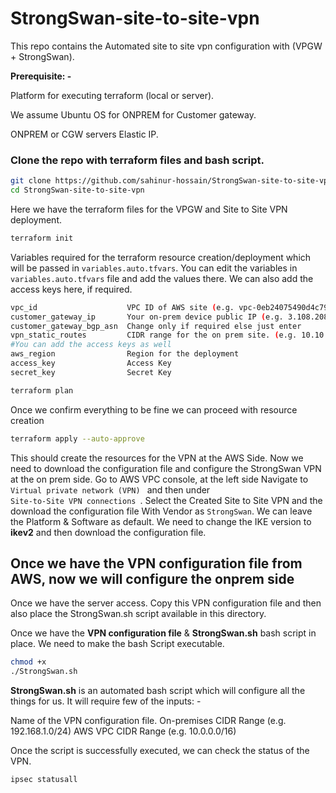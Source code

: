# StrongSwan-site-to-site-vpn
This repo contains the Automated site to site vpn configuration with (VPGW + StrongSwan).

**Prerequisite: -**

Platform for executing terraform (local or server).

We assume Ubuntu OS for ONPREM for Customer gateway.

ONPREM or CGW servers Elastic IP.

<h3>Clone the repo with terraform files and bash script.</h3>

```bash
git clone https://github.com/sahinur-hossain/StrongSwan-site-to-site-vpn.git
cd StrongSwan-site-to-site-vpn
```
Here we have the terraform files for the VPGW and Site to Site VPN deployment.
```bash
terraform init
```
Variables required for the terraform resource creation/deployment which will be passed in <code>variables.auto.tfvars</code>.
You can edit the variables in <code>variables.auto.tfvars</code> file and add the values there.
We can also add the access keys here, if required.
```bash
vpc_id                    VPC ID of AWS site (e.g. vpc-0eb24075490d4c793)
customer_gateway_ip       Your on-prem device public IP (e.g. 3.108.208.184)
customer_gateway_bgp_asn  Change only if required else just enter
vpn_static_routes         CIDR range for the on prem site. (e.g. 10.10.0.0/16)
#You can add the access keys as well
aws_region                Region for the deployment
access_key                Access Key 
secret_key                Secret Key
```

```bash
terraform plan
```

Once we confirm everything to be fine we can proceed with resource creation

```bash
terraform apply --auto-approve
```

This should create the resources for the VPN at the AWS Side. Now we need to download the configuration file and configure the StrongSwan VPN at the on prem side.
Go to AWS VPC console, at the left side Navigate to <code> Virtual private network (VPN) </code> and then under <code> Site-to-Site VPN connections </code>. Select the Created Site to Site VPN and the download the configuration file With Vendor as <code>StrongSwan</code>. We can leave the Platform & Software as default. We need to change the IKE version to **ikev2** and then download the configuration file.

<h2> Once we have the VPN configuration file from AWS, now we will configure the onprem side</h2>
Once we have the server access. Copy this VPN configuration file and then also place the StrongSwan.sh script available in this directory.

Once we have the **VPN configuration file** & **StrongSwan.sh** bash script in place. We need to make the bash Script executable.
```bash
chmod +x
./StrongSwan.sh
```
**StrongSwan.sh** is an automated bash script which will configure all the things for us. It will require few of the inputs: -

Name of the VPN configuration file.
On-premises CIDR Range (e.g. 192.168.1.0/24)
AWS VPC CIDR Range (e.g. 10.0.0.0/16)

Once the script is successfully executed, we can check the status of the VPN.
```bash
ipsec statusall
```


